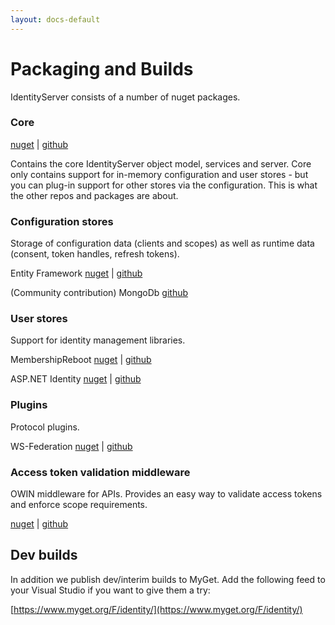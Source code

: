 ```yaml
---
layout: docs-default
---
```


# Packaging and Builds

IdentityServer consists of a number of nuget packages.

### Core

[nuget](https://www.nuget.org/packages/IdentityServer3/) | [github](https://github.com/identityserver/IdentityServer3)

Contains the core IdentityServer object model, services and server. Core only contains support for in-memory configuration and user stores - but you can plug-in support for other stores via the configuration. This is what the other repos and packages are about.

### Configuration stores
Storage of configuration data (clients and scopes) as well as runtime data (consent, token handles, refresh tokens).

Entity Framework [nuget](https://www.nuget.org/packages/IdentityServer3.EntityFramework/) | [github](https://github.com/identityserver/IdentityServer3.EntityFramework)

(Community contribution) MongoDb [github](https://github.com/jageall/IdentityServer.v3.MongoDb)

### User stores
Support for identity management libraries.

MembershipReboot [nuget](https://www.nuget.org/packages/IdentityServer3.MembershipReboot/) | [github](https://github.com/identityserver/IdentityServer3.MembershipReboot)

ASP.NET Identity [nuget](https://www.nuget.org/packages/IdentityServer3.AspNetIdentity/) | [github](https://github.com/identityserver/IdentityServer3.AspNetIdentity)

### Plugins
Protocol plugins.

WS-Federation [nuget](https://www.nuget.org/packages/IdentityServer3.WsFederation/) | [github](https://github.com/identityserver/IdentityServer3.WsFederation)

### Access token validation middleware
OWIN middleware for APIs. Provides an easy way to validate access tokens and enforce scope requirements.

[nuget](https://www.nuget.org/packages/IdentityServer3.AccessTokenValidation/) | [github](https://github.com/IdentityServer/IdentityServer3.AccessTokenValidation)

## Dev builds

In addition we publish dev/interim builds to MyGet.
Add the following feed to your Visual Studio if you want to give them a try:

[https://www.myget.org/F/identity/](https://www.myget.org/F/identity/)
